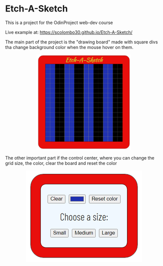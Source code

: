 # Etch-A-Sketch
This is a project for the OdinProject web-dev course

Live example at: https://scolombo30.github.io/Etch-A-Sketch/

<p>The main part of the project is the "drawing board" made with square divs tha change background color when the mouse hover on them.</p>
<p align="center">
<img src="img/etch_a_sketch_1.png" width="60%">
</p>
<p>The other important part if the control center, where you can change the grid size, the color, clear the board and reset the color</p>
<p align="center">
<img src="img/etch_a_sketch_2.png">
</p>
